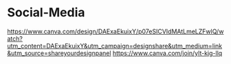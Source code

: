 # Social-Media
https://www.canva.com/design/DAExaEkuixY/p07eSICVIdMAtLmeLZFwlQ/watch?utm_content=DAExaEkuixY&utm_campaign=designshare&utm_medium=link&utm_source=shareyourdesignpanel
https://www.canva.com/join/ylt-kjg-llq
